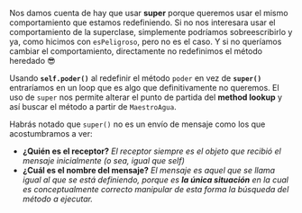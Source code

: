 Nos damos cuenta de hay que usar **super** porque queremos usar el mismo comportamiento que estamos redefiniendo. Si no nos interesara usar el comportamiento de la superclase, simplemente podríamos sobreescribirlo y ya, como hicimos con `esPeligroso`, pero no es el caso. Y si no queríamos cambiar el comportamiento, directamente no redefinimos el método heredado :sunglasses:

Usando **`self.poder()`** al redefinir el método `poder` en vez de **`super()`** entraríamos en un loop que es algo que definitivamente no queremos. El uso de `super` nos permite alterar el punto de partida del **method lookup** y así buscar el método a partir de `MaestroAgua`.

Habrás notado que `super()` no es un envío de mensaje como los que acostumbramos a ver:

* **¿Quién es el receptor?** *El receptor siempre es el objeto que recibió el mensaje inicialmente (o sea, igual que self)*
* **¿Cuál es el nombre del mensaje?** *El mensaje es aquel que se llama igual al que se está definiendo, porque es* ***la única situación*** *en la cual es conceptualmente correcto manipular de esta forma la búsqueda del método a ejecutar.*